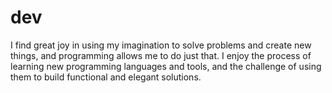 # dev
I find great joy in using my imagination to solve problems and create new things, and programming allows me to do just that. I enjoy the process of learning new programming languages and tools, and the challenge of using them to build functional and elegant solutions.
